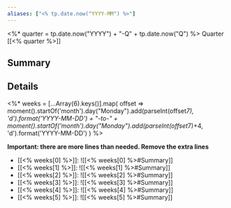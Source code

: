 ```yaml
---
aliases: ["<% tp.date.now("YYYY-MM") %>"]
---
```

<%* quarter = tp.date.now("YYYY") + "-Q" + tp.date.now("Q") %>
Quarter [[<% quarter %>]]
## Summary

## Details

<%*
weeks = [...Array(6).keys()].map(
   offset => moment().startOf('month').day("Monday").add(parseInt(offset*7), 'd').format('YYYY-MM-DD') + "-to-" + moment().startOf('month').day("Monday").add(parseInt(offset*7)+4, 'd').format('YYYY-MM-DD')
)
%>

**Important: there are more lines than needed. Remove the extra lines**
- [[<% weeks[0] %>]]: ![[<% weeks[0] %>#Summary]]
- [[<% weeks[1] %>]]: ![[<% weeks[1] %>#Summary]]
- [[<% weeks[2] %>]]: ![[<% weeks[2] %>#Summary]]
- [[<% weeks[3] %>]]: ![[<% weeks[3] %>#Summary]]
- [[<% weeks[4] %>]]: ![[<% weeks[4] %>#Summary]]
- [[<% weeks[5] %>]]: ![[<% weeks[5] %>#Summary]]